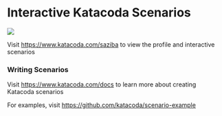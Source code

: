 # Interactive Katacoda Scenarios

[![](http://shields.katacoda.com/katacoda/saziba/count.svg)](https://www.katacoda.com/saziba "Get your profile on Katacoda.com")

Visit https://www.katacoda.com/saziba to view the profile and interactive scenarios

### Writing Scenarios
Visit https://www.katacoda.com/docs to learn more about creating Katacoda scenarios

For examples, visit https://github.com/katacoda/scenario-example
